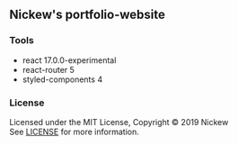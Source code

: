 ## Nickew's portfolio-website

### Tools

- react 17.0.0-experimental
- react-router 5
- styled-components 4

### License

Licensed under the MIT License, Copyright © 2019 Nickew  
See [LICENSE](https://github.com/Nickew/nickew.github.io/blob/dev/LICENSE) for
more information.
